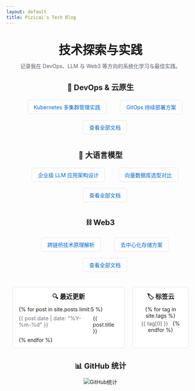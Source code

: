 ```yaml
---
layout: default
title: Pizicai's Tech Blog
---
```

<style>
.home { 
  padding: 1.5rem 0; 
  max-width: 1200px; 
  margin: 0 auto; 
  padding-left: 1rem; 
  padding-right: 1rem; 
}
.home h1 { 
  margin: 0 0 0.75rem 0; 
  font-size: 2rem; 
  font-weight: 700; 
  text-align: center; 
}
.home p.lead { 
  color: #586069; 
  margin: 0 0 1.25rem 0; 
  text-align: center; 
}
.section { 
  margin: 2rem 0; 
  max-width: 800px; 
  margin-left: auto; 
  margin-right: auto; 
}
.section h2 { 
  margin: 0 0 0.75rem 0; 
  font-size: 1.25rem; 
  text-align: center; 
}
.links ul { 
  margin: 0.5rem 0 0 0; 
  text-align: center; 
}
.links li { 
  margin: 0.35rem 0; 
  display: inline-block; 
  margin: 0.5rem 1rem; 
}
.links a { 
  color: #0366d6; 
  text-decoration: none; 
  padding: 0.5rem 1rem; 
  border: 1px solid #e1e4e8; 
  border-radius: 6px; 
  display: inline-block; 
  transition: all 0.2s ease; 
}
.links a:hover { 
  text-decoration: none; 
  background-color: #f6f8fa; 
  border-color: #0366d6; 
}
.grid { 
  display: grid; 
  grid-template-columns: 2fr 1fr; 
  gap: 1.25rem; 
  max-width: 1000px; 
  margin: 0 auto; 
}
.panel { 
  border: 1px solid #e1e4e8; 
  border-radius: 8px; 
  padding: 0.75rem 1rem; 
  background: #fff; 
}
.panel h3 { 
  margin: 0 0 0.5rem 0; 
  font-size: 1.05rem; 
  text-align: center; 
}
.recent-list { 
  list-style: none; 
  margin: 0; 
  padding: 0; 
}
.recent-list li { 
  display: flex; 
  gap: 0.5rem; 
  align-items: baseline; 
  padding: 0.45rem 0; 
  border-bottom: 1px solid #f1f1f1; 
}
.recent-list li:last-child { 
  border-bottom: 0; 
}
.recent-list time { 
  color: #6a737d; 
  font-size: 0.9rem; 
}
.recent-list a { 
  color: #24292e; 
  text-decoration: none; 
}
.recent-list a:hover { 
  color: #0366d6; 
  text-decoration: underline; 
}
.tag-cloud { 
  text-align: center; 
}
.tag-cloud a { 
  display: inline-block; 
  margin: 0.25rem 0.5rem 0 0; 
  color: #586069; 
  text-decoration: none; 
}
.tag-cloud a:hover { 
  text-decoration: underline; 
}
.github-stats { 
  text-align: center; 
  margin: 2rem 0; 
}
@media (max-width: 900px) { 
  .grid { 
    grid-template-columns: 1fr; 
  } 
  .links li { 
    display: block; 
    margin: 0.5rem 0; 
  }
}
</style>

<div class="home">
  <h1>技术探索与实践</h1>
  <p class="lead">记录我在 DevOps、LLM 与 Web3 等方向的系统化学习与最佳实践。</p>

  <div class="section links">
    <h2>🚀 DevOps & 云原生</h2>
    <ul>
      <li><a href="/docs/devops/2024/kubernetes-multi-cluster/">Kubernetes 多集群管理实践</a></li>
      <li><a href="/docs/devops/2024/gitops-deployment/">GitOps 持续部署方案</a></li>
      <li><a href="/docs/devops/">查看全部文档</a></li>
    </ul>
  </div>

  <div class="section links">
    <h2>🤖 大语言模型</h2>
    <ul>
      <li><a href="/docs/llm/2024/enterprise-llm-arch/">企业级 LLM 应用架构设计</a></li>
      <li><a href="/docs/llm/2024/vector-db-comparison/">向量数据库选型对比</a></li>
      <li><a href="/docs/llm/">查看全部文档</a></li>
    </ul>
  </div>

  <div class="section links">
    <h2>⛓️ Web3</h2>
    <ul>
      <li><a href="/docs/web3/2024/cross-chain-bridge/">跨链桥技术原理解析</a></li>
      <li><a href="/docs/web3/2024/decentralized-storage/">去中心化存储方案</a></li>
      <li><a href="/docs/web3/">查看全部文档</a></li>
    </ul>
  </div>

  <div class="grid section">
    <div class="panel">
      <h3>🔍 最近更新</h3>
      <ul class="recent-list">
        {% for post in site.posts limit:5 %}
          <li>
            <time>{{ post.date | date: "%Y-%m-%d" }}</time>
            <a href="{{ post.url }}">{{ post.title }}</a>
          </li>
        {% endfor %}
      </ul>
    </div>
    <div class="panel">
      <h3>🏷️ 标签云</h3>
      <div class="tag-cloud">
        {% for tag in site.tags %}
          <a href="/tags/{{ tag[0] }}" style="font-size: {{ tag[1].size | times: 4 | plus: 80 }}%">{{ tag[0] }}</a>
        {% endfor %}
      </div>
    </div>
  </div>

  <div class="section github-stats">
    <h2>📊 GitHub 统计</h2>
    <img alt="GitHub统计" src="https://github-readme-stats.vercel.app/api?username=pizicaiman&show_icons=true" />
  </div>
</div>